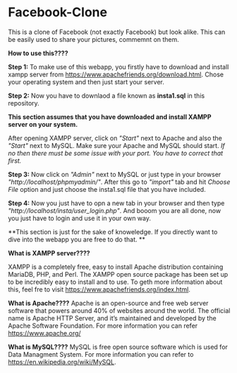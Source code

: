 # Facebook-Clone
This is a clone of Facebook (not exactly Facebook) but look alike. This can be easily used to share your pictures, commemnt on them. 

**How to use this????**

**Step 1:** To make use of this webapp, you firstly have to download and install xampp server from https://www.apachefriends.org/download.html. Chose your operating system and then just start your server. 

**Step 2:** Now you have to downlaod a file known as **insta1.sql** in this repository.

**This section assumes that you have downloaded and install XAMPP server on your system.**

After opening XAMPP server, click on *"Start"* next to Apache and also the *"Start"* next to MySQL. Make sure your Apache and MySQL should start. *If no then there must be some issue with your port. You have to correct that first.*

**Step 3:** Now click on *"Admin"* next to MySQL or just type in your browser *"http://localhost/phpmyadmin/"*. After this go to *"import"* tab and hit *Choose File* option and just choose the insta1.sql file that you have included.

**Step 4:** Now you just have to opn a new tab in your browser and then type *"http://localhost/insta/user_login.php"*. And booom you are all done, now you just have to login and use it in your own way.

**This section is just for the sake of knoweledge. If you directly want to dive into the webapp you are free to do that. **

**What is XAMPP server????**

XAMPP is a completely free, easy to install Apache distribution containing MariaDB, PHP, and Perl. The XAMPP open source package has been set up to be incredibly easy to install and to use. To geth more information about this, feel fre to visit https://www.apachefriends.org/index.html.

**What is Apache????**
Apache is an open-source and free web server software that powers around 40% of websites around the world. The official name is Apache HTTP Server, and it’s maintained and developed by the Apache Software Foundation. For more information you can refer https://www.apache.org/

**What is MySQL????**
MySQL is free open source software which is used for Data Managment System. For more information you can refer to https://en.wikipedia.org/wiki/MySQL.

